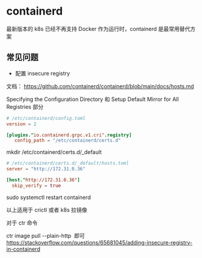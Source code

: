 # containerd

最新版本的 k8s 已经不再支持 Docker 作为运行时，containerd 是最常用替代方案


## 常见问题

- 配置 insecure registry

文档：
https://github.com/containerd/containerd/blob/main/docs/hosts.md 

Specifying the Configuration Directory 和 Setup Default Mirror for All Registries 部分


```toml
# /etc/containerd/config.toml
version = 2

[plugins."io.containerd.grpc.v1.cri".registry]
   config_path = "/etc/containerd/certs.d"
```

mkdir /etc/containerd/certs.d/_default

```toml
# /etc/containerd/certs.d/_default/hosts.toml
server = "http://172.31.0.36"

[host."http://172.31.0.36"]
  skip_verify = true
```

sudo systemctl restart containerd


以上适用于 crictl 或者 k8s 拉镜像

对于  ctr 命令

ctr image pull --plain-http <image> 即可
https://stackoverflow.com/questions/65681045/adding-insecure-registry-in-containerd
